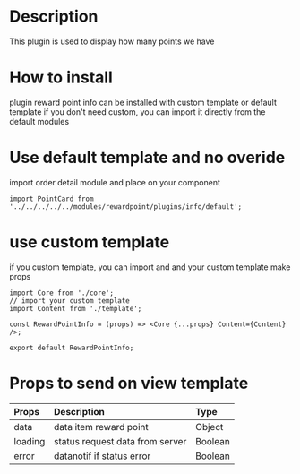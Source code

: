     
# Description
This plugin is used to display how many points we have

# How to install

plugin reward point info can be installed with custom template or default template
if you don't need custom, you can import it directly from the default modules

# Use default template and no overide
import order detail module and place on your component

````
import PointCard from '../../../../../modules/rewardpoint/plugins/info/default';
````

# use custom template

if you custom template, you can import and and your custom template make props

````
import Core from './core';
// import your custom template
import Content from './template';

const RewardPointInfo = (props) => <Core {...props} Content={Content} />;

export default RewardPointInfo;

````

# Props to send on view template

| Props       | Description | Type |
| :---        | :---        |:---  |
| data     |  data item reward point      | Object |
| loading     |  status request data from server      | Boolean |
| error     |  datanotif if status error      | Boolean |